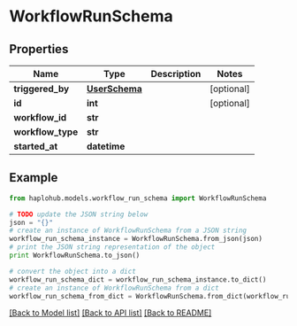 # WorkflowRunSchema


## Properties
Name | Type | Description | Notes
------------ | ------------- | ------------- | -------------
**triggered_by** | [**UserSchema**](UserSchema.md) |  | [optional] 
**id** | **int** |  | [optional] 
**workflow_id** | **str** |  | 
**workflow_type** | **str** |  | 
**started_at** | **datetime** |  | 

## Example

```python
from haplohub.models.workflow_run_schema import WorkflowRunSchema

# TODO update the JSON string below
json = "{}"
# create an instance of WorkflowRunSchema from a JSON string
workflow_run_schema_instance = WorkflowRunSchema.from_json(json)
# print the JSON string representation of the object
print WorkflowRunSchema.to_json()

# convert the object into a dict
workflow_run_schema_dict = workflow_run_schema_instance.to_dict()
# create an instance of WorkflowRunSchema from a dict
workflow_run_schema_from_dict = WorkflowRunSchema.from_dict(workflow_run_schema_dict)
```
[[Back to Model list]](../README.md#documentation-for-models) [[Back to API list]](../README.md#documentation-for-api-endpoints) [[Back to README]](../README.md)


